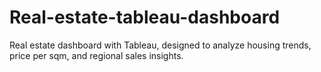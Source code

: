 # Real-estate-tableau-dashboard
Real estate dashboard with Tableau, designed to analyze housing trends, price per sqm, and regional sales insights.
